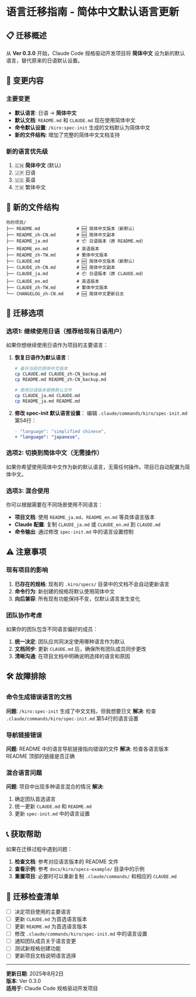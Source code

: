 # 语言迁移指南 - 简体中文默认语言更新

## 📋 迁移概述

从 **Ver 0.3.0** 开始，Claude Code 规格驱动开发项目将 **简体中文** 设为新的默认语言，替代原来的日语默认设置。

## 🎯 变更内容

### 主要变更
- **默认语言**: 日语 → **简体中文**
- **默认文档**: `README.md` 和 `CLAUDE.md` 现在使用简体中文
- **命令默认设置**: `/kiro:spec-init` 生成的文档默认为简体中文
- **新的文件结构**: 增加了完整的简体中文文档支持

### 新的语言优先级
1. 🇨🇳 **简体中文** (默认)
2. 🇯🇵 日语
3. 🇺🇸 英语  
4. 🇹🇼 繁体中文

## 📁 新的文件结构

```
你的项目/
├── README.md              # 🆕 简体中文版本（新默认）
├── README_zh-CN.md        # 🆕 简体中文副本
├── README_ja.md           # 📦 日语版本（原 README.md）
├── README_en.md           # 英语版本
├── README_zh-TW.md        # 繁体中文版本
├── CLAUDE.md              # 🆕 简体中文版本（新默认）
├── CLAUDE_zh-CN.md        # 🆕 简体中文副本
├── CLAUDE_ja.md           # 📦 日语版本（原 CLAUDE.md）
├── CLAUDE_en.md           # 英语版本
├── CLAUDE_zh-TW.md        # 繁体中文版本
└── CHANGELOG_zh-CN.md     # 🆕 简体中文更新日志
```

## 🔄 迁移选项

### 选项1: 继续使用日语（推荐给现有日语用户）

如果你想继续使用日语作为项目的主要语言：

1. **恢复日语作为默认语言**：
   ```bash
   # 备份当前的简体中文版本
   cp CLAUDE.md CLAUDE_zh-CN_backup.md
   cp README.md README_zh-CN_backup.md
   
   # 使用日语版本替换默认文件
   cp CLAUDE_ja.md CLAUDE.md
   cp README_ja.md README.md
   ```

2. **修改 spec-init 默认语言设置**：
   编辑 `.claude/commands/kiro/spec-init.md` 第54行：
   ```diff
   - "language": "simplified chinese",
   + "language": "japanese",
   ```

### 选项2: 切换到简体中文（无需操作）

如果你希望使用简体中文作为新的默认语言，无需任何操作。项目已自动配置为简体中文。

### 选项3: 混合使用

你可以根据需要在不同场景使用不同语言：

- **项目文档**: 使用 `README_ja.md`、`README_en.md` 等具体语言版本
- **Claude 配置**: 复制 `CLAUDE_ja.md` 或 `CLAUDE_en.md` 到 `CLAUDE.md`
- **命令输出**: 通过修改 `spec-init.md` 中的语言设置控制

## ⚠️ 注意事项

### 现有项目的影响

1. **已存在的规格**: 现有的 `.kiro/specs/` 目录中的文档不会自动更新语言
2. **命令行为**: 新创建的规格将默认使用简体中文
3. **向后兼容**: 所有现有功能保持不变，仅默认语言发生变化

### 团队协作考虑

如果你的团队包含不同语言偏好的成员：

1. **统一决定**: 团队应共同决定使用哪种语言作为默认
2. **文档同步**: 更新 `CLAUDE.md` 后，确保所有团队成员同步更改
3. **清晰沟通**: 在项目文档中明确说明选择的语言和原因

## 🛠️ 故障排除

### 命令生成错误语言的文档

**问题**: `/kiro:spec-init` 生成了中文文档，但我想要日文
**解决**: 检查 `.claude/commands/kiro/spec-init.md` 第54行的语言设置

### 导航链接错误

**问题**: README 中的语言导航链接指向错误的文件
**解决**: 检查各语言版本 README 顶部的链接是否正确

### 混合语言问题

**问题**: 项目中出现多种语言混合的情况
**解决**: 
1. 确定团队首选语言
2. 统一更新 `CLAUDE.md` 和 `README.md`
3. 更新 `spec-init.md` 中的语言设置

## 📞 获取帮助

如果在迁移过程中遇到问题：

1. **检查文档**: 参考对应语言版本的 README 文件
2. **查看示例**: 参考 `docs/kiro/specs-example/` 目录中的示例
3. **重置项目**: 必要时可以重新复制 `.claude/commands/` 和相应的 `CLAUDE.md`

## 📝 迁移检查清单

- [ ] 决定项目使用的主要语言
- [ ] 更新 `CLAUDE.md` 为首选语言版本
- [ ] 更新 `README.md` 为首选语言版本  
- [ ] 修改 `.claude/commands/kiro/spec-init.md` 中的语言设置
- [ ] 通知团队成员关于语言变更
- [ ] 测试新规格创建功能
- [ ] 更新项目文档说明语言选择

---

**更新日期**: 2025年8月2日  
**版本**: Ver 0.3.0  
**适用于**: Claude Code 规格驱动开发项目
